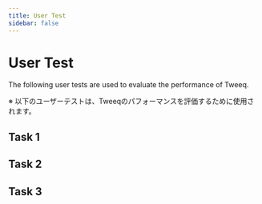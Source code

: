 ```yaml
---
title: User Test
sidebar: false
---
```


<MultiSelectPopup />

# User Test

The following user tests are used to evaluate the performance of Tweeq.

※ 以下のユーザーテストは、Tweeqのパフォーマンスを評価するために使用されます。

## Task 1

<UserTestDropShadow />

## Task 2

<UserTestSpring />

## Task 3

<UserTestThreePointLighting />